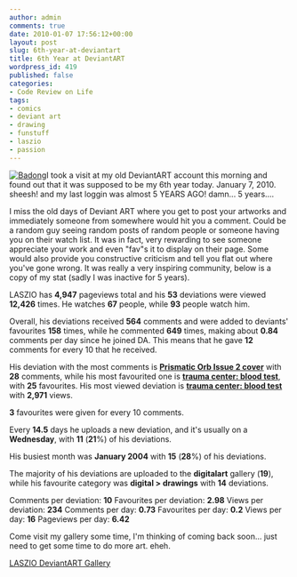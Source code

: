```yaml
---
author: admin
comments: true
date: 2010-01-07 17:56:12+00:00
layout: post
slug: 6th-year-at-deviantart
title: 6th Year at DeviantART
wordpress_id: 419
published: false
categories:
- Code Review on Life
tags:
- comics
- deviant art
- drawing
- funstuff
- laszio
- passion
---
```


[![Badong](http://www.reengo.com/wp-content/uploads/2010/01/Triangle_Trauma_Cover_Art_by_LASZIO-236x300.jpg)](http://www.reengo.com/wp-content/uploads/2010/01/Triangle_Trauma_Cover_Art_by_LASZIO.jpg)I took a visit at my old DeviantART account this morning and found out that it was supposed to be my 6th year today. January 7, 2010. sheesh! and my last loggin was almost 5 YEARS AGO! damn... 5 years....

I miss the old days of Deviant ART where you get to post your artworks and immediately someone from somewhere would hit you a comment. Could be a random guy seeing random posts of random people or someone having you on their watch list. It was in fact, very rewarding to see someone appreciate your work and even "fav"s it to display on their page. Some would also provide you constructive criticism and tell you flat out where you've gone wrong. It was really a very inspiring community, below is a copy of my stat (sadly I was inactive for 5 years).


LASZIO has **4,947** pageviews total and his **53** deviations were viewed **12,426** times. He watches **67** people, while **93** people watch him.




Overall, his deviations received **564** comments and were added to deviants' favourites **158** times, while he commented **649** times, making about **0.84** comments per day since he joined DA. This means that he  gave **12** comments for every 10 that he received.




His deviation with the most comments is **[Prismatic Orb Issue 2 cover]( mce_src=)** with **28** comments, while his most favourited one is **[trauma center: blood test]( mce_src=)**, with **25** favourites. His most viewed deviation is **[trauma center: blood test]( mce_src=)** with **2,971** views.




**3** favourites were given for every 10 comments.




Every **14.5** days he uploads a new deviation, and it's usually on a **Wednesday**, with **11** (**21**%) of his deviations.




His busiest month was **January 2004** with **15** (**28**%) of his deviations.




The majority of his deviations are uploaded to the **digitalart** gallery (**19**), while his favourite category was **digital > drawings** with **14** deviations.




Comments per deviation: **10**
Favourites per deviation: **2.98**
Views per deviation: **234**
Comments per day: **0.73**
Favourites per day: **0.2**
Views per day: **16**
Pageviews per day: **6.42**


Come visit my gallery some time, I'm thinking of coming back soon... just need to get some time to do more art. eheh.

[LASZIO DeviantART Gallery](http://laszio.deviantart.com)
